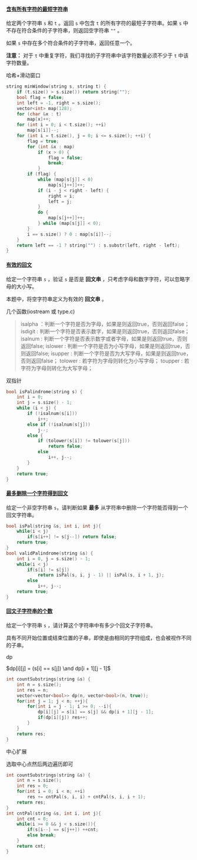 #### [含有所有字符的最短字符串](https://leetcode-cn.com/problems/M1oyTv/)

给定两个字符串 `s` 和 `t` 。返回 `s` 中包含 `t` 的所有字符的最短子字符串。如果 `s` 中不存在符合条件的子字符串，则返回空字符串 `""` 。

如果 `s` 中存在多个符合条件的子字符串，返回任意一个。

**注意：** 对于 `t` 中重复字符，我们寻找的子字符串中该字符数量必须不少于 `t` 中该字符数量。



哈希+滑动窗口

```c++
string minWindow(string s, string t) {
	if (t.size() > s.size()) return string("");
	bool flag = false;
	int left = -1, right = s.size();
	vector<int> map(128);
	for (char &x : t)
		map[x]++;
	for (int i = 0; i < t.size(); ++i)
		map[s[i]]--;
	for (int i = t.size(), j = 0; i <= s.size(); ++i) {
		flag = true;
		for (int &x : map)
			if (x > 0) {
				flag = false;
				break;
			}
		if (flag) {
			while (map[s[j]] < 0)
				map[s[j++]]++;
			if (i - j < right - left) {
				right = i;
				left = j;
			}
			do {
				map[s[j++]]++;
			} while (map[s[j]] < 0);
		}
		i == s.size() ? 0 : map[s[i]]--;
	}
	return left == -1 ? string("") : s.substr(left, right - left);
}
```

#### [有效的回文](https://leetcode-cn.com/problems/XltzEq/)

给定一个字符串 `s` ，验证 `s` 是否是 **回文串** ，只考虑字母和数字字符，可以忽略字母的大小写。

本题中，将空字符串定义为有效的 **回文串** 。

几个函数(iostream 或 type.c)

> isalpha ：判断一个字符是否为字母，如果是则返回true，否则返回false；
> isdigit : 判断一个字符是否表示数字，如果是则返回true，否则返回false；
> isalnum : 判断一个字符是否表示数字或者字母，如果是则返回true，否则返回false;
> islower : 判断一个字符是否为小写字母，如果是则返回true，否则返回false;
> isupper : 判断一个字符是否为大写字母，如果是则返回true，否则返回false；
> tolower : 若字符为字母则转化为小写字母；
> toupper : 若字符为字母则转化为大写字母；



双指针

```c++
bool isPalindrome(string s) {
	int i = 0;
	int j = s.size() - 1;
	while (i < j) {
		if (!isalnum(s[i])) 
			i++;
		else if (!isalnum(s[j])) 
			j--;
		else {
			if (tolower(s[i]) != tolower(s[j])) 
				return false;
			else 
				i++, j--;
		}
	}
	return true;
}
```

#### [最多删除一个字符得到回文](https://leetcode-cn.com/problems/RQku0D/)

给定一个非空字符串 `s`，请判断如果 **最多** 从字符串中删除一个字符能否得到一个回文字符串。

```c++
bool isPal(string &s, int i, int j){
    while(i < j)
        if(s[i++] != s[j--]) return false;
    return true;
}
bool validPalindrome(string &s) {
    int i = 0, j = s.size() - 1;
    while(i < j)
        if(s[i] != s[j])
            return isPal(s, i, j - 1) || isPal(s, i + 1, j);
        else
            i++, j--;
    return true;
}
```

#### [回文子字符串的个数](https://leetcode-cn.com/problems/a7VOhD/)

给定一个字符串 `s` ，请计算这个字符串中有多少个回文子字符串。

具有不同开始位置或结束位置的子串，即使是由相同的字符组成，也会被视作不同的子串。



dp

$dp[i][j] = (s[i] == s[j]) \and dp[i + 1][j - 1]$

```c++
int countSubstrings(string &s) {
    int n = s.size();
    int res = n;
    vector<vector<bool>> dp(n, vector<bool>(n, true));
    for(int j = 1; j < n; ++j){
        for(int i = j - 1; i >= 0; --i){
            dp[i][j] = s[i] == s[j] && dp[i + 1][j - 1];
            if(dp[i][j]) res++;
        }
    }
    return res;
}
```

中心扩展

选取中心点然后两边遍历即可

```c++
int countSubstrings(string &s) {
    int n = s.size();
    int res = 0;
    for(int i = 0; i < n; ++i)
        res += cntPal(s, i, i) + cntPal(s, i, i + 1);
    return res;
}
int cntPal(string &s, int i, int j){
    int cnt = 0;
    while(i >= 0 && j < s.size()){
        if(s[i--] == s[j++]) ++cnt;
        else break;
    }
    return cnt;
}
```


